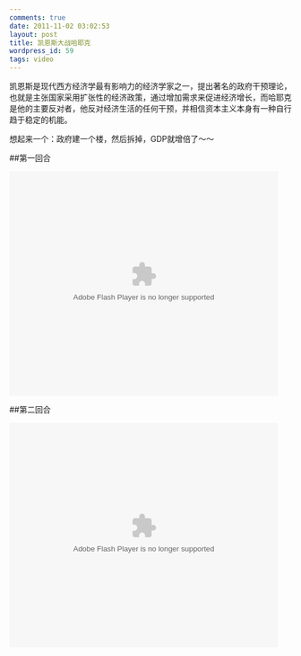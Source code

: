 ```yaml
---
comments: true
date: 2011-11-02 03:02:53
layout: post
title: 凯恩斯大战哈耶克
wordpress_id: 59
tags: video
---
```


     
 凯恩斯是现代西方经济学最有影响力的经济学家之一，提出著名的政府干预理论，也就是主张国家采用扩张性的经济政策，通过增加需求来促进经济增长，而哈耶克是他的主要反对者，他反对经济生活的任何干预，并相信资本主义本身有一种自行趋于稳定的机能。

想起来一个：政府建一个楼，然后拆掉，GDP就增倍了～～

##第一回合

<embed src="http://player.youku.com/player.php/sid/XMjc0MTgwMTgw/v.swf" allowFullScreen="true" quality="high" width="480" height="400" align="middle" allowScriptAccess="always" type="application/x-shockwave-flash"></embed>

##第二回合

<embed src="http://player.youku.com/player.php/sid/XMjk4ODgwNzg4/v.swf" allowFullScreen="true" quality="high" width="480" height="400" align="middle" allowScriptAccess="always" type="application/x-shockwave-flash"></embed>


